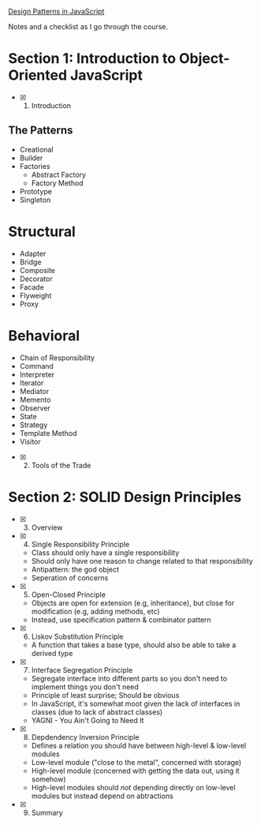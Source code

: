 [Design Patterns in JavaScript](https://www.udemy.com/course/design-patterns-javascript/learn/lecture/13880096#overview)

Notes and a checklist as I go through the course.

# Section 1: Introduction to Object-Oriented JavaScript

- [x] 1. Introduction

## The Patterns

- Creational
- Builder
- Factories
  - Abstract Factory
  - Factory Method
- Prototype
- Singleton

# Structural

- Adapter
- Bridge
- Composite
- Decorator
- Facade
- Flyweight
- Proxy

# Behavioral

- Chain of Responsibility
- Command
- Interpreter
- Iterator
- Mediator
- Memento
- Observer
- State
- Strategy
- Template Method
- Visitor

- [x] 2. Tools of the Trade

# Section 2: SOLID Design Principles

- [x] 3. Overview
- [x] 4. Single Responsibility Principle

  - Class should only have a single responsibility
  - Should only have one reason to change related to that responsibility
  - Antipattern: the god object
  - Seperation of concerns

- [x] 5. Open-Closed Principle

  - Objects are open for extension (e.g, inheritance), but close for modification (e.g, adding methods, etc)
  - Instead, use specification pattern & combinator pattern

- [x] 6. Liskov Substitution Principle

  - A function that takes a base type, should also be able to take a derived type

- [x] 7. Interface Segregation Principle

  - Segregate interface into different parts so you don't need to implement things you don't need
  - Principle of least surprise; Should be obvious
  - In JavaScript, it's somewhat moot given the lack of interfaces in classes (due to lack of abstract classes)
  - YAGNI - You Ain't Going to Need It

- [x] 8. Depdendency Inversion Principle

  - Defines a relation you should have between high-level & low-level modules
  - Low-level module ("close to the metal", concerned with storage)
  - High-level module (concerned with getting the data out, using it somehow)
  - High-level modules should _not_ depending directly on low-level modules but instead depend on abtractions

- [x] 9. Summary
